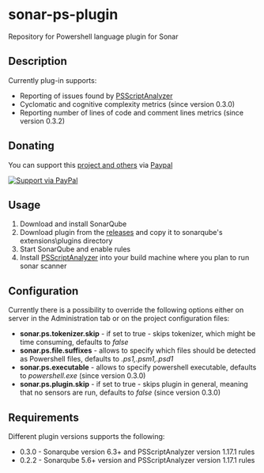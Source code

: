 # sonar-ps-plugin
Repository for Powershell language plugin for Sonar

## Description ##
Currently plug-in supports:

- Reporting of issues found by [PSScriptAnalyzer](https://github.com/PowerShell/PSScriptAnalyzer)
- Cyclomatic and cognitive complexity metrics (since version 0.3.0)
- Reporting number of lines of code and comment lines metrics  (since version 0.3.2)

## Donating ##
You can support this [project and others](https://github.com/gretard) via [Paypal](https://www.paypal.me/greta514284/)

[![Support via PayPal](https://cdn.rawgit.com/twolfson/paypal-github-button/1.0.0/dist/button.svg)](https://www.paypal.me/greta514284/)

## Usage ##
1. Download and install SonarQube
2. Download plugin from the [releases](https://github.com/gretard/sonar-ps-plugin/releases) and copy it to sonarqube's extensions\plugins directory
3. Start SonarQube and enable rules
4. Install [PSScriptAnalyzer](https://github.com/PowerShell/PSScriptAnalyzer) into your build machine where you plan to run sonar scanner

## Configuration ##
Currently there is a possibility to override the following options either on server in the Administration tab or on the project configuration files:

- **sonar.ps.tokenizer.skip** - if set to true - skips tokenizer, which might be time consuming, defaults to *false*
- **sonar.ps.file.suffixes** - allows to specify which files should be detected as Powershell files, defaults to *.ps1,.psm1,.psd1*
- **sonar.ps.executable** - allows to specify powershell executable, defaults to *powershell.exe* (since version 0.3.0)
- **sonar.ps.plugin.skip** - if set to true - skips plugin in general, meaning that no sensors are run, defaults to *false* (since version 0.3.0)



## Requirements ##
Different plugin versions supports the following:

- 0.3.0 - Sonarqube version 6.3+ and PSScriptAnalyzer version 1.17.1 rules
- 0.2.2 - Sonarqube 5.6+ version and PSScriptAnalyzer version 1.17.1 rules

